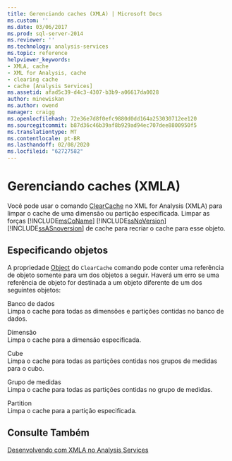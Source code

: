 ```yaml
---
title: Gerenciando caches (XMLA) | Microsoft Docs
ms.custom: ''
ms.date: 03/06/2017
ms.prod: sql-server-2014
ms.reviewer: ''
ms.technology: analysis-services
ms.topic: reference
helpviewer_keywords:
- XMLA, cache
- XML for Analysis, cache
- clearing cache
- cache [Analysis Services]
ms.assetid: afad5c39-d4c3-4307-b3b9-a06617da0028
author: minewiskan
ms.author: owend
manager: craigg
ms.openlocfilehash: 72e36e7d8f0efc9880d0dd164a253030712ee120
ms.sourcegitcommit: b87d36c46b39af8b929ad94ec707dee8800950f5
ms.translationtype: MT
ms.contentlocale: pt-BR
ms.lasthandoff: 02/08/2020
ms.locfileid: "62727582"
---
```

# <a name="managing-caches-xmla"></a>Gerenciando caches (XMLA)
  Você pode usar o comando [ClearCache](https://docs.microsoft.com/bi-reference/xmla/xml-elements-commands/clearcache-element-xmla) no XML for Analysis (XMLA) para limpar o cache de uma dimensão ou partição especificada. Limpar as forças [!INCLUDE[msCoName](../../includes/msconame-md.md)] [!INCLUDE[ssNoVersion](../../includes/ssnoversion-md.md)] [!INCLUDE[ssASnoversion](../../includes/ssasnoversion-md.md)] de cache para recriar o cache para esse objeto.  
  
## <a name="specifying-objects"></a>Especificando objetos  
 A propriedade [Object](https://docs.microsoft.com/bi-reference/xmla/xml-elements-properties/object-element-xmla) do `ClearCache` comando pode conter uma referência de objeto somente para um dos objetos a seguir. Haverá um erro se uma referência de objeto for destinada a um objeto diferente de um dos seguintes objetos:  
  
 Banco de dados  
 Limpa o cache para todas as dimensões e partições contidas no banco de dados.  
  
 Dimensão  
 Limpa o cache para a dimensão especificada.  
  
 Cube  
 Limpa o cache para todas as partições contidas nos grupos de medidas para o cubo.  
  
 Grupo de medidas  
 Limpa o cache para todas as partições contidas no grupo de medidas.  
  
 Partition  
 Limpa o cache para a partição especificada.  
  
## <a name="see-also"></a>Consulte Também  
 [Desenvolvendo com XMLA no Analysis Services](developing-with-xmla-in-analysis-services.md)  
  
  
